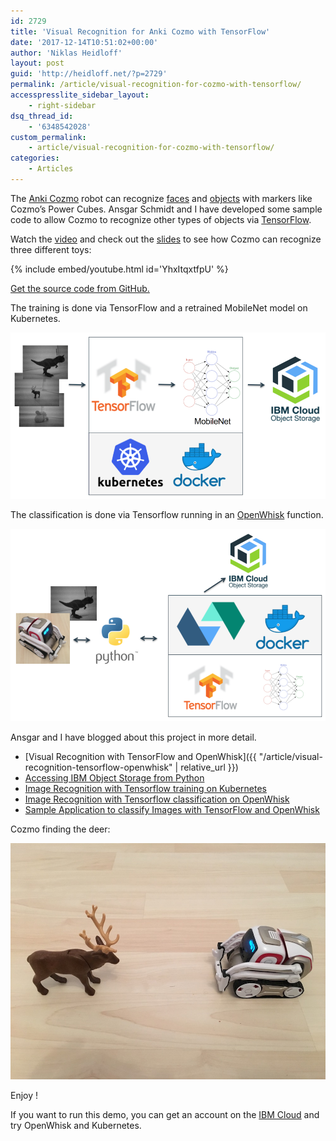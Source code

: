 ```yaml
---
id: 2729
title: 'Visual Recognition for Anki Cozmo with TensorFlow'
date: '2017-12-14T10:51:02+00:00'
author: 'Niklas Heidloff'
layout: post
guid: 'http://heidloff.net/?p=2729'
permalink: /article/visual-recognition-for-cozmo-with-tensorflow/
accesspresslite_sidebar_layout:
    - right-sidebar
dsq_thread_id:
    - '6348542028'
custom_permalink:
    - article/visual-recognition-for-cozmo-with-tensorflow/
categories:
    - Articles
---
```


The [Anki Cozmo](https://www.anki.com/cozmo) robot can recognize [faces](http://cozmosdk.anki.com/docs/generated/cozmo.faces.html) and [objects](http://cozmosdk.anki.com/docs/generated/cozmo.objects.html) with markers like Cozmo’s Power Cubes. Ansgar Schmidt and I have developed some sample code to allow Cozmo to recognize other types of objects via [TensorFlow](https://www.tensorflow.org/).

Watch the [video](https://www.youtube.com/watch?v=YhxItqxtfpU) and check out the [slides](https://www.slideshare.net/niklasheidloff/visual-recognition-with-anki-cozmo-and-tensorflow-84050740) to see how Cozmo can recognize three different toys:

{% include embed/youtube.html id='YhxItqxtfpU' %}

[Get the source code from GitHub.](https://github.com/nheidloff/visual-recognition-for-cozmo-with-tensorflow)

The training is done via TensorFlow and a retrained MobileNet model on Kubernetes.

![image](/assets/img/2017/12/architecture-1.png)

The classification is done via Tensorflow running in an [OpenWhisk](https://www.ibm.com/cloud/functions) function.

![image](/assets/img/2017/12/architecture-2.png)

Ansgar and I have blogged about this project in more detail.

- [Visual Recognition with TensorFlow and OpenWhisk]({{ "/article/visual-recognition-tensorflow-openwhisk" | relative_url }})
- [Accessing IBM Object Storage from Python](https://ansi.23-5.eu/2017/11/accessing-ibm-object-store-python/)
- [Image Recognition with Tensorflow training on Kubernetes](https://ansi.23-5.eu/2017/11/image-recognition-with-tensorflow-training-on-kubernetes/)
- [Image Recognition with Tensorflow classification on OpenWhisk](https://ansi.23-5.eu/2017/11/image-recognition-tensorflow-classification-openwhisk/)
- [Sample Application to classify Images with TensorFlow and OpenWhisk](https://heidloff.net/article/visual-recognition-tensorflow)

Cozmo finding the deer:

![image](/assets/img/2017/12/cozmo-deer.jpg)

Enjoy !

If you want to run this demo, you can get an account on the [IBM Cloud](http://ibm.biz/nheidloff) and try OpenWhisk and Kubernetes.